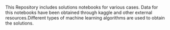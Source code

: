 This Repository includes solutions notebooks for various cases. Data for this notebooks have been obtained through kaggle and other external resources.Different types of machine learning algorithms are used to obtain the solutions. 
